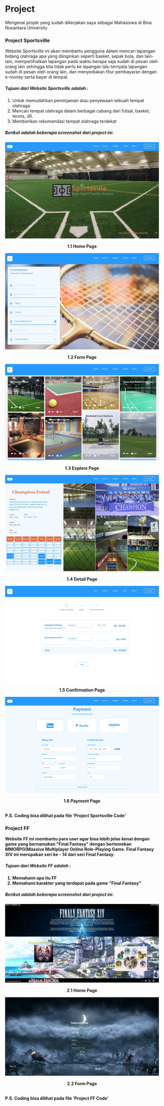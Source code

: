 # Project
Mengenai projek yang sudah dikerjakan saya sebagai Mahasiswa di Bina Nusantara University

### Project Sportsville
Website Sportsville ini akan membantu pengguna dalam mencari lapangan bidang olahraga apa yang diinginkan seperti basket, sepak bola, dan lain-lain, memperlihatkan lapangan pada waktu berapa saja sudah di pesan oleh orang lain sehingga kita tidak perlu ke lapangan lalu ternyata lapangan sudah di pesan oleh orang lain, dan menyediakan fitur pembayaran dengan e-money serta bayar di tempat.

##### Tujuan dari Website Sportsville adalah :
1. Untuk memudahkan peminjaman atau penyewaan sebuah tempat olahraga
2. Mencari tempat olahraga dalam berbagai cabang dari futsal, basket, tennis, dll.
3. Memberikan rekomendasi tempat olahraga terdekat 

##### Berikut adalah beberapa screenshot dari project ini.

![](Project%20Sportsville/10%20Landing.jpg)
<p align ="center">
<b>1.1 Home Page<b>
</p>

![](Project%20Sportsville/10%20Forms.jpg)
<p align ="center">
<b>1.2 Form Page<b>
</p>
  
![](Project%20Sportsville/8%20Explore%20Facilities.jpg)
<p align ="center">
<b>1.3 Explore Page<b>
</p>
  
![](Project%20Sportsville/9%20Detail.jpg)
<p align ="center">
<b>1.4 Detail Page<b>
</p>

![](Project%20Sportsville/2%20Booking%20Confirmation.jpg)
<p align ="center">
<b>1.5 Confirmation Page<b>
</p>

![](Project%20Sportsville/Payment.jpg)
<p align ="center">
<b>1.6 Payment Page<b>
</p>
  
<br>
P.S. Coding bisa dilihat pada file 'Project Sportsville Code'
<br>

### Project FF
Website FF ini membantu para user agar bisa lebih jelas kenal dengan game yang bernamakan "Final Fantasy" dengan bertemekan MMORPG(Massive Multiplayer Online Role-Playing Game. Final Fantasy XIV ini merupakan seri ke - 14 dari seri Final Fantasy.

##### Tujuan dari Website FF adalah :
1. Memahami apa itu FF
2. Memahami karakter yang terdapat pada game "Final Fantasy"

##### Berikut adalah beberapa screenshot dari project ini.
![](Project%20FF/HomePage.jpg)
<p align ="center">
<b>2.1 Home Page<b>
</p>

![](Project%20FF/SubscribeForm.jpg)
<p align ="center">
<b>2.2 Form Page<b>
</p>
  
<br>
P.S. Coding bisa dilihat pada file 'Project FF Code'
